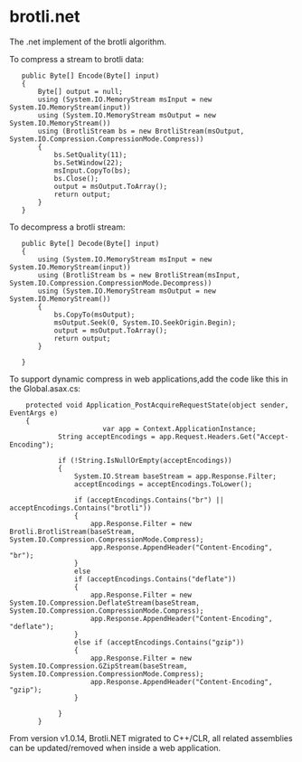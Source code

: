# brotli.net
The .net implement of the brotli algorithm.

To compress a stream to brotli data:

       public Byte[] Encode(Byte[] input)
       {
           Byte[] output = null;
           using (System.IO.MemoryStream msInput = new System.IO.MemoryStream(input))
           using (System.IO.MemoryStream msOutput = new System.IO.MemoryStream())
           using (BrotliStream bs = new BrotliStream(msOutput, System.IO.Compression.CompressionMode.Compress))
           {
               bs.SetQuality(11);
               bs.SetWindow(22);
               msInput.CopyTo(bs);
               bs.Close();
               output = msOutput.ToArray();
               return output;
           }
       }

To decompress a brotli stream:

       public Byte[] Decode(Byte[] input)
       {
           using (System.IO.MemoryStream msInput = new System.IO.MemoryStream(input))
           using (BrotliStream bs = new BrotliStream(msInput, System.IO.Compression.CompressionMode.Decompress))
           using (System.IO.MemoryStream msOutput = new System.IO.MemoryStream())
           {
               bs.CopyTo(msOutput);
               msOutput.Seek(0, System.IO.SeekOrigin.Begin);
               output = msOutput.ToArray();
               return output;
           }

       }

To support dynamic compress in web applications,add the code like this in the Global.asax.cs:

        protected void Application_PostAcquireRequestState(object sender, EventArgs e)
        {
                           var app = Context.ApplicationInstance;
                String acceptEncodings = app.Request.Headers.Get("Accept-Encoding");

                if (!String.IsNullOrEmpty(acceptEncodings))
                {
                    System.IO.Stream baseStream = app.Response.Filter;
                    acceptEncodings = acceptEncodings.ToLower();

                    if (acceptEncodings.Contains("br") || acceptEncodings.Contains("brotli"))
                    {
                        app.Response.Filter = new Brotli.BrotliStream(baseStream, System.IO.Compression.CompressionMode.Compress);
                        app.Response.AppendHeader("Content-Encoding", "br");
                    }
                    else
                    if (acceptEncodings.Contains("deflate"))
                    {
                        app.Response.Filter = new System.IO.Compression.DeflateStream(baseStream, System.IO.Compression.CompressionMode.Compress);
                        app.Response.AppendHeader("Content-Encoding", "deflate");
                    }
                    else if (acceptEncodings.Contains("gzip"))
                    {
                        app.Response.Filter = new System.IO.Compression.GZipStream(baseStream, System.IO.Compression.CompressionMode.Compress);
                        app.Response.AppendHeader("Content-Encoding", "gzip");
                    }

                }
           }      	


From version v1.0.14, Brotli.NET migrated to C++/CLR, all related assemblies can be updated/removed when inside a web application. 
